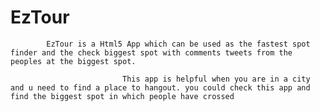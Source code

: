 EzTour
================

            EzTour is a Html5 App which can be used as the fastest spot finder and the check biggest spot with comments tweets from the peoples at the biggest spot. 
            
                             This app is helpful when you are in a city and u need to find a place to hangout. you could check this app and find the biggest spot in which people have crossed
